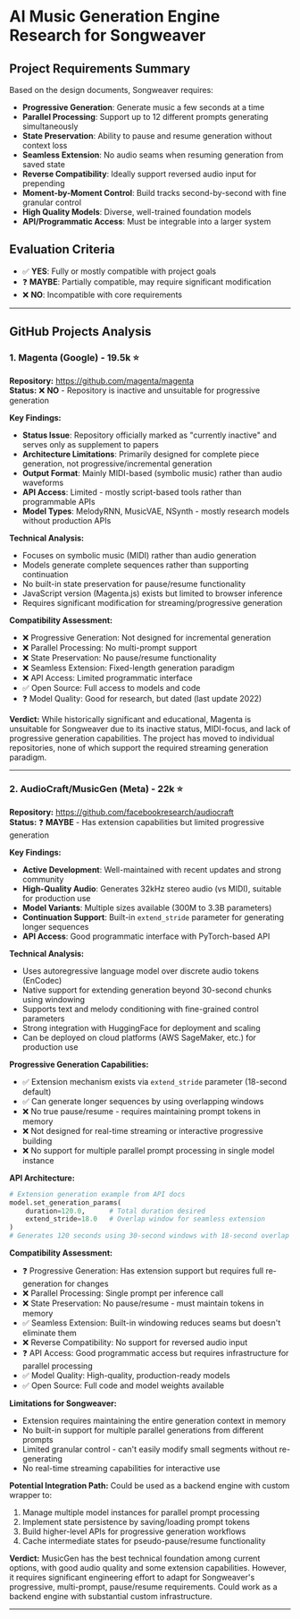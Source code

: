 # AI Music Generation Engine Research for Songweaver

## Project Requirements Summary

Based on the design documents, Songweaver requires:

- **Progressive Generation**: Generate music a few seconds at a time
- **Parallel Processing**: Support up to 12 different prompts generating simultaneously 
- **State Preservation**: Ability to pause and resume generation without context loss
- **Seamless Extension**: No audio seams when resuming generation from saved state
- **Reverse Compatibility**: Ideally support reversed audio input for prepending
- **Moment-by-Moment Control**: Build tracks second-by-second with fine granular control
- **High Quality Models**: Diverse, well-trained foundation models
- **API/Programmatic Access**: Must be integrable into a larger system

## Evaluation Criteria

- ✅ **YES**: Fully or mostly compatible with project goals
- ❓ **MAYBE**: Partially compatible, may require significant modification
- ❌ **NO**: Incompatible with core requirements

---

## GitHub Projects Analysis

### 1. Magenta (Google) - 19.5k ⭐

**Repository:** https://github.com/magenta/magenta  
**Status:** ❌ **NO** - Repository is inactive and unsuitable for progressive generation

**Key Findings:**
- **Status Issue**: Repository officially marked as "currently inactive" and serves only as supplement to papers
- **Architecture Limitations**: Primarily designed for complete piece generation, not progressive/incremental generation
- **Output Format**: Mainly MIDI-based (symbolic music) rather than audio waveforms
- **API Access**: Limited - mostly script-based tools rather than programmable APIs
- **Model Types**: MelodyRNN, MusicVAE, NSynth - mostly research models without production APIs

**Technical Analysis:**
- Focuses on symbolic music (MIDI) rather than audio generation
- Models generate complete sequences rather than supporting continuation
- No built-in state preservation for pause/resume functionality
- JavaScript version (Magenta.js) exists but limited to browser inference
- Requires significant modification for streaming/progressive generation

**Compatibility Assessment:**
- ❌ Progressive Generation: Not designed for incremental generation
- ❌ Parallel Processing: No multi-prompt support
- ❌ State Preservation: No pause/resume functionality
- ❌ Seamless Extension: Fixed-length generation paradigm
- ❌ API Access: Limited programmatic interface
- ✅ Open Source: Full access to models and code
- ❓ Model Quality: Good for research, but dated (last update 2022)

**Verdict:** While historically significant and educational, Magenta is unsuitable for Songweaver due to its inactive status, MIDI-focus, and lack of progressive generation capabilities. The project has moved to individual repositories, none of which support the required streaming generation paradigm.

---

### 2. AudioCraft/MusicGen (Meta) - 22k ⭐

**Repository:** https://github.com/facebookresearch/audiocraft  
**Status:** ❓ **MAYBE** - Has extension capabilities but limited progressive generation

**Key Findings:**
- **Active Development**: Well-maintained with recent updates and strong community
- **High-Quality Audio**: Generates 32kHz stereo audio (vs MIDI), suitable for production use
- **Model Variants**: Multiple sizes available (300M to 3.3B parameters)
- **Continuation Support**: Built-in `extend_stride` parameter for generating longer sequences
- **API Access**: Good programmatic interface with PyTorch-based API

**Technical Analysis:**
- Uses autoregressive language model over discrete audio tokens (EnCodec)
- Native support for extending generation beyond 30-second chunks using windowing
- Supports text and melody conditioning with fine-grained control parameters
- Strong integration with HuggingFace for deployment and scaling
- Can be deployed on cloud platforms (AWS SageMaker, etc.) for production use

**Progressive Generation Capabilities:**
- ✅ Extension mechanism exists via `extend_stride` parameter (18-second default)
- ✅ Can generate longer sequences by using overlapping windows
- ❌ No true pause/resume - requires maintaining prompt tokens in memory
- ❌ Not designed for real-time streaming or interactive progressive building
- ❌ No support for multiple parallel prompt processing in single model instance

**API Architecture:**
```python
# Extension generation example from API docs
model.set_generation_params(
    duration=120.0,      # Total duration desired
    extend_stride=18.0   # Overlap window for seamless extension
)
# Generates 120 seconds using 30-second windows with 18-second overlap
```

**Compatibility Assessment:**
- ❓ Progressive Generation: Has extension support but requires full re-generation for changes
- ❌ Parallel Processing: Single prompt per inference call
- ❌ State Preservation: No pause/resume - must maintain tokens in memory
- ✅ Seamless Extension: Built-in windowing reduces seams but doesn't eliminate them
- ❌ Reverse Compatibility: No support for reversed audio input
- ❓ API Access: Good programmatic access but requires infrastructure for parallel processing
- ✅ Model Quality: High-quality, production-ready models
- ✅ Open Source: Full code and model weights available

**Limitations for Songweaver:**
- Extension requires maintaining the entire generation context in memory
- No built-in support for multiple parallel generations from different prompts
- Limited granular control - can't easily modify small segments without re-generating
- No real-time streaming capabilities for interactive use

**Potential Integration Path:**
Could be used as a backend engine with custom wrapper to:
1. Manage multiple model instances for parallel prompt processing
2. Implement state persistence by saving/loading prompt tokens
3. Build higher-level APIs for progressive generation workflows
4. Cache intermediate states for pseudo-pause/resume functionality

**Verdict:** MusicGen has the best technical foundation among current options, with good audio quality and some extension capabilities. However, it requires significant engineering effort to adapt for Songweaver's progressive, multi-prompt, pause/resume requirements. Could work as a backend engine with substantial custom infrastructure.

--- 